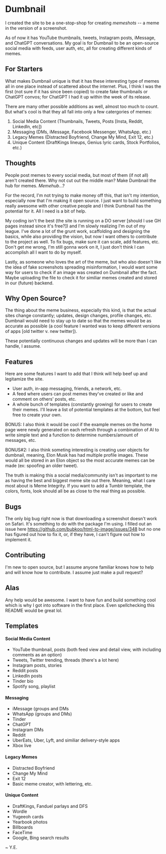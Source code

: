# Dumbnail
I created the site to be a one-stop-shop for creating *memeshots* -- a meme in the version of a screenshot. 

As of now it has YouTube thumbnails, tweets, Instagram posts, iMessage, and ChatGPT conversations. My goal is for Dumbnail to be an open-source social media with feeds, user auth, etc, all for creating different kinds of memes. 

## For Starters
What makes Dumbnail unique is that it has these interesting type of memes all in one place instead of scattered about the internet. Plus, I think I was the first (not sure if it has since been copied) to create fake thumbnails or ChatGPT convos; for ChatGPT I had it up within the week of its release. 

There are many other possible additions as well, almost too much to count. But what's cool is that they all fall into only a few catergories of memes:
1. Social Media Content (Thumbnails, Tweets, Posts [Insta, Reddit, LinkedIn, etc])
2. Messaging (DMs, iMessage, Facebook Messenger, WhatsApp, etc.)
3. Legacy Memes (Distracted Boyfriend, Change My Mind, Exit 12, etc.)
4. Unique Content (DraftKings lineups, Genius lyric cards, Stock Portfolios, etc.)

## Thoughts
People post memes to every social media, but most of them (if not all) aren't created there. Why not cut out the middle man? Make Dumbnail the hub for memes. *Memehub*...?

For the record, I'm not trying to make money off this, that isn't my intention, especially now that I'm making it open source. I just want to build something really awesome with other creative people and I think Dumbnail has the potential for it. All I need is a bit of help. 

My coding isn't the best (the site is running on a DO server [should I use GH pages instead since it's free?]) and I'm slowly realizing I'm out of my league. I've done a lot of the grunt work, scaffolding and designing the basics, while also providing the vision, but now I want  others to contribute to the project as well. To fix bugs, make sure it can scale, add features, etc. Don't get me wrong, I'm still gonna work on it, I just don't think I can accomplish all I want to do by myself.

Lastly, as someone who loves the art of the meme, but who also doesn't like the idea of fake screenshots spreading misinformation, I would want some way for users to check if an image was created on Dumbnail after the fact. Maybe uploading the file to check it for similiar memes created and stored in our (future) backend.

## Why Open Source?
The thing about the meme business, especially this kind, is that the actual sites change constantly; updates, design changes, profile changes, etc. Dumbnail would need to stay up to date so that the memes would be as accurate as possible (a cool feature I wanted was to keep different versions of apps [old twitter v. new twitter]). 

These potentially continuous changes and updates will be more than I can handle, I assume.

## Features
Here are some features I want to add that I think will help beef up and legitamize the site.
- User auth, in-app messaging, friends, a network, etc.
- A feed where users can post memes they've created or like and comment on others' posts, etc.
- A whole bunch of templates (constantly growing) for users to create their memes. I'll leave a list of potential templates at the bottom, but feel free to create your own.

BONUS: I also think it would be cool if the example memes on the home page were newly generated on each refresh through a combination of AI to write simple text and a function to determine numbers/amount of messages, etc.

BONUS#2: I also think someting interesting is creating user objects for dumbnail, meaning, Elon Musk has had multiple profile images. These would all be stored in an Elon object so the most accurate memes can be made (ex: spoofing an older tweet).

The truth is making this a social media/community isn't as important to me as having the best and biggest meme site out there. Meaning, what I care most about is Meme Integrity. If you want to add a Tumblr template, the colors, fonts, look should all be as close to the real thing as possible. 

## Bugs
The only big bug right now is that downloading a screenshot doesn't work on Safari. It's something to do with the package I'm using. I filled out an issue here https://github.com/bubkoo/html-to-image/issues/348 but no one has figured out how to fix it, or, if they have, I can't figure out how to implement it. 

## Contributing
I'm new to open source, but I assume anyone familiar knows how to help and will know how to contribute. I assume just make a pull request?

## Alas
Any help would be awesome. I want to have fun and build something cool which is why I got into software in the first place. Even spellchecking this README would be great lol. 

## Templates
#### Social Media Content
- YouTube thumbnail, posts (both feed view and detail view, with including comments as an option)
- Tweets, Twitter trending, threads (there's a lot here)
- Instagram posts, stories
- Reddit posts
- LinkedIn posts
- Tinder bio
- Spotify song, playlist


#### Messaging
- iMessage (groups and DMs
- WhatsApp (groups and DMs)
- Tinder
- ChatGPT
- Instagram DMs
- Reddit
- UberEats, Uber, Lyft, and similiar delivery-style apps
- Xbox live

#### Legacy Memes
- Distracted Boyfriend
- Change My Mind
- Exit 12
- Basic meme creator, with lettering, etc.

#### Unique Content
- DraftKings, Fanduel parlays and DFS
- Wordle
- Yugeeoh cards
- Yearbook photos
- Billboards
- FaceTime
- Google, Bing search results


~ Y.E.
